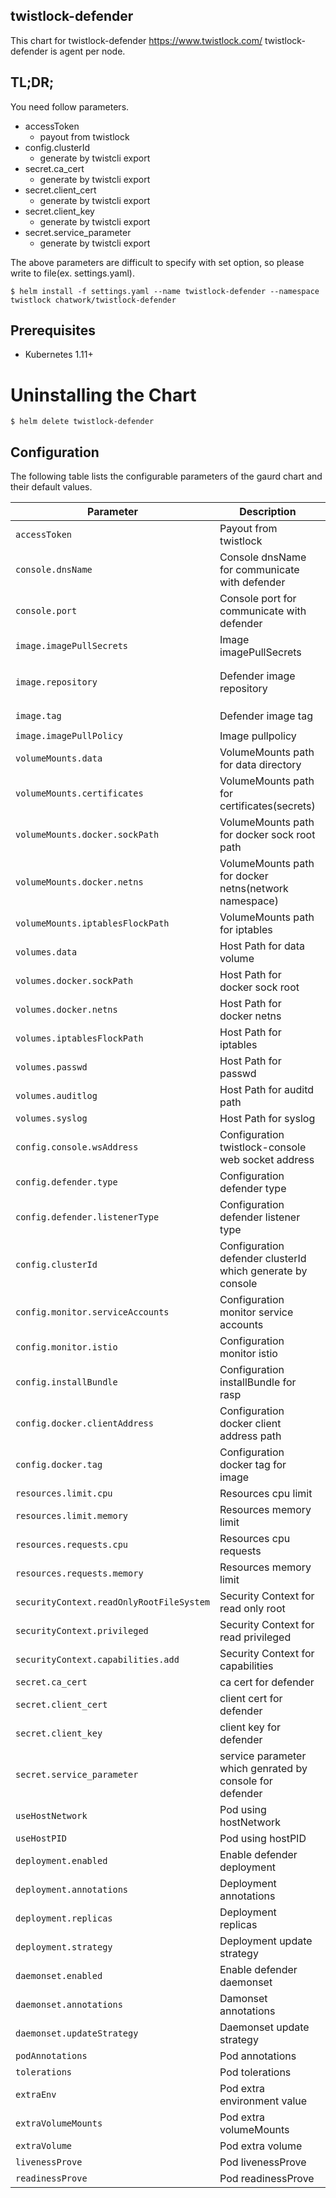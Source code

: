 ## twistlock-defender

This chart for twistlock-defender https://www.twistlock.com/
twistlock-defender is agent per node.

## TL;DR;

You need follow parameters.

- accessToken
  - payout from twistlock
- config.clusterId
  - generate by twistcli export
- secret.ca_cert
  - generate by twistcli export
- secret.client_cert
  - generate by twistcli export
- secret.client_key
  - generate by twistcli export
- secret.service_parameter
  - generate by twistcli export

The above parameters are difficult to specify with set option, so please write to file(ex. settings.yaml).

```
$ helm install -f settings.yaml --name twistlock-defender --namespace twistlock chatwork/twistlock-defender
```

## Prerequisites

* Kubernetes 1.11+

# Uninstalling the Chart

```
$ helm delete twistlock-defender
```

## Configuration

The following table lists the configurable parameters of the gaurd chart and their default values.

|  Parameter | Description | Default |
| --- | --- | --- |
|  `accessToken` | Payout from twistlock | `"accessToken"` |
|  `console.dnsName` | Console dnsName for communicate with defender | `"twistlock-console" `|
|  `console.port` | Console port for communicate with defender | `"8084" `|
|  `image.imagePullSecrets` | Image imagePullSecrets | `"[]"` |
|  `image.repository` | Defender image repository | `"registry-auth.twistlock.com/tw_{{ .Values.accessToken }}/twistlock/defender"` |
|  `image.tag` | Defender image tag | `"defender{{ .Values.config.docker.tag }}"` |
|  `image.imagePullPolicy` | Image pullpolicy  | `"IfNotPresent"` |
|  `volumeMounts.data` | VolumeMounts path for data directory | `"/var/lib/twistlock"` |
|  `volumeMounts.certificates` | VolumeMounts path for certificates(secrets) | `"/var/lib/twistlock/certificates"` |
|  `volumeMounts.docker.sockPath` | VolumeMounts path for docker sock root path | `"/var/run"` |
|  `volumeMounts.docker.netns` | VolumeMounts path for docker netns(network namespace) | `"/var/run/docker/netns"` |
|  `volumeMounts.iptablesFlockPath` | VolumeMounts path for iptables | `"/run"` |
|  `volumes.data` | Host Path for data volume  | `"/var/lib/twistlock/defender"` |
|  `volumes.docker.sockPath` | Host Path for docker sock root  | `"/var/run"` |
|  `volumes.docker.netns` | Host Path for docker netns | `"/var/run/docker/netns"` |
|  `volumes.iptablesFlockPath` | Host Path for iptables | `"/run"` |
|  `volumes.passwd` | Host Path for passwd | `"/etc/passwd"` |
|  `volumes.auditlog` | Host Path for auditd path | `"/var/log/audit"` |
|  `volumes.syslog` | Host Path for syslog | `"/dev/log"` |
|  `config.console.wsAddress` | Configuration twistlock-console web socket address | `"wss://{{ .Values.console.dnsName }}:{{ .Values.console.port }}"` |
|  `config.defender.type` | Configuration defender type | `"daemonset"` |
|  `config.defender.listenerType` | Configuration defender listener type | `"none"` |
|  `config.clusterId` | Configuration defender clusterId which generate by console | `"CLUSTERID"` |
|  `config.monitor.serviceAccounts` | Configuration monitor service accounts | `"true"` |
|  `config.monitor.istio` | Configuration monitor istio | `"false"` |
|  `config.installBundle` | Configuration installBundle for rasp | `""` |
|  `config.docker.clientAddress` | Configuration docker client address path | `"/var/run/docker.sock"` |
|  `config.docker.tag` | Configuration docker tag for image | `"_19_07_363"` |
|  `resources.limit.cpu` | Resources cpu limit | `"1000m"` |
|  `resources.limit.memory` | Resources memory limit | `"512Mi"` |
|  `resources.requests.cpu` | Resources cpu requests | `"250m"` |
|  `resources.requests.memory` | Resources memory limit | `"256Mi"` |
|  `securityContext.readOnlyRootFileSystem` | Security Context for read only root | `"true"` |
|  `securityContext.privileged` | Security Context for read privileged | `"true"` |
|  `securityContext.capabilities.add` | Security Context for capabilities | `"[NET_ADMIN, SYS_ADMIN, SYS_PTRACE, AUDIT_CONTROL]"` |
|  `secret.ca_cert` | ca cert for defender | `"CA_CERT"` |
|  `secret.client_cert` | client cert for defender | `"CLIENT_CERT"` |
|  `secret.client_key` | client key for defender | `"CLIENT_KEY"` |
|  `secret.service_parameter` | service parameter which genrated by console for defender | `"SERVICE_PARAMETER"` |
|  `useHostNetwork` | Pod using hostNetwork | `true`|
|  `useHostPID` | Pod using hostPID | `true`|
|  `deployment.enabled` | Enable defender deployment | `false`|
|  `deployment.annotations` | Deployment annotations | `"{}"`|
|  `deployment.replicas` | Deployment replicas | `1`|
|  `deployment.strategy` | Deployment update strategy | `"{}"`|
|  `daemonset.enabled` | Enable defender daemonset| `true`|
|  `daemonset.annotations` | Damonset annotations | `"{}"`|
|  `daemonset.updateStrategy` | Daemonset update strategy | `"{}"`|
|  `podAnnotations` | Pod annotations | `{}`|
|  `tolerations` | Pod tolerations | `[]`|
|  `extraEnv` | Pod extra environment value | `[]`|
|  `extraVolumeMounts` | Pod extra volumeMounts | `[]`|
|  `extraVolume` | Pod extra volume | `[]`|
|  `livenessProve` | Pod livenessProve | `{}`|
|  `readinessProve` | Pod readinessProve | `{}`|
